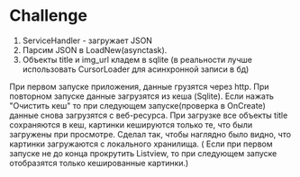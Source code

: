 Challenge
=========
 1. ServiceHandler - загружает JSON
 2. Парсим JSON в LoadNew(asynctask).
 3. Объекты title и img_url кладем в sqlite (в реальности лучше использовать CursorLoader для асинхронной записи в бд)
  
  При первом запуске приложения, данные грузятся через http. При повторном запуске данные загрузятся из кеша (Sqlite). 
  Если нажать "Очистить кеш" то при следующем запуске(проверка в OnCreate) данные снова загрузятся с веб-ресурса. 
 При загрузке все объекты title сохраняются в кеш, картинки кешируются только те, что были загружены при просмотре.
 Сделал так, чтобы наглядно было видно, что картинки загружаются с локального хранилища. ( Если при первом запуске не до конца прокрутить
 Listview, то при следующем запуске отобразятся только кешированные картинки.)

 
